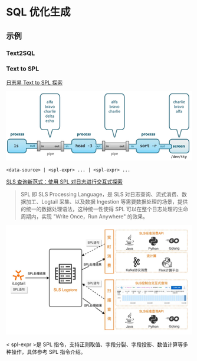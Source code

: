 # SQL 优化生成

## 示例

### Text2SQL

### Text to SPL

[日志易 Text to SPL 探索](https://mp.weixin.qq.com/s/maEWbNBUhNaO0_WwfmSEPw)

![](images/ali-system-spl.png)

```jflex
<data-source> | <spl-expr> ... | <spl-expr> ...
```

[SLS 查询新范式：使用 SPL 对日志进行交互式探索](https://www.cnblogs.com/alisystemsoftware/p/18151174)

> SPL 即 SLS Processing Language，是 SLS 对日志查询、流式消费、数据加工、Logtail 采集、以及数据 Ingestion
> 等需要数据处理的场景，提供的统一的数据处理语法，这种统一性使得 SPL 可以在整个日志处理的生命周期内，实现 "Write Once，Run
> Anywhere" 的效果。

![](images/spl-arch.png)

< spl-expr >是 SPL 指令，支持正则取值、字段分裂、字段投影、数值计算等多种操作，具体参考 SPL 指令介绍。

